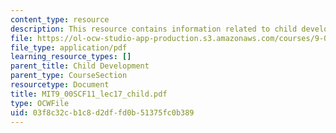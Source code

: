 ```yaml
---
content_type: resource
description: This resource contains information related to child development.
file: https://ol-ocw-studio-app-production.s3.amazonaws.com/courses/9-00sc-introduction-to-psychology-fall-2011/03f8c32cb1c8d2dffd0b51375fc0b389_MIT9_00SCF11_lec17_child.pdf
file_type: application/pdf
learning_resource_types: []
parent_title: Child Development
parent_type: CourseSection
resourcetype: Document
title: MIT9_00SCF11_lec17_child.pdf
type: OCWFile
uid: 03f8c32c-b1c8-d2df-fd0b-51375fc0b389
---
```

